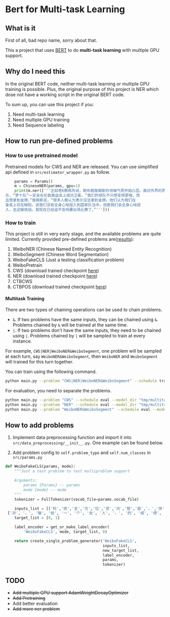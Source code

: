 # Bert for Multi-task Learning

## What is it

First of all, bad repo name, sorry about that.

This a project that uses [BERT](https://github.com/google-research/bert) to do **multi-task learning** with multiple GPU support.

## Why do I need this

In the original BERT code, neither multi-task learning or multiple GPU training is possible. Plus, the original purpose of this project is NER which dose not have a working script in the original BERT code.

To sum up, you can use this project if you:

1. Need multi-task learning
2. Need multiple GPU training
3. Need Sequence labeling

## How to run pre-defined problems

### How to use pretrained model

Pretrained models for CWS and NER are released. You can use simplified api defined in `src/estimator_wrapper.py` as follow.

```python
    params = Params()
    m = ChineseNER(params, gpu=1)
    print(m.ner(['''正如老K教练所说，勒布朗詹姆斯的领袖气质开始凸显。面对外界的质疑，勒布朗表
示，“梦十队”一定会在伦敦奥运会上成功卫冕，“我们的球队不只想变得更强，而
且想拿到金牌，”詹姆斯说，“很多人都认为表示没法拿到金牌。他们认为我们在
身高上存在缺陷，说我们没有全身心地投入到国家队当中。但是我们会全身心地投
入，去迎接挑战。我现在已经迫不及待要出场比赛了。”''']))
```

### How to train

This project is still in very early stage, and the available problems are quite limited. Currently provided pre-defined problems are([results](src/data_preprocessing/README.md)):

1. WeiboNER (Chinese Named Entity Recognition)
2. WeiboSegment (Chinese Word Segmentation)
3. WeiboFakeCLS (Just a testing classification problem)
4. WeiboPretrain
5. CWS (download trained checkpoint [here](https://1drv.ms/f/s!An_n1-LB8-2dgetSfhcrMKkjE5VSWA))
6. NER (download trained checkpoint [here](https://1drv.ms/f/s!An_n1-LB8-2dgetZrmW7a2hH2kSluw))
7. CTBCWS
8. CTBPOS (download trained checkpoint [here](https://1drv.ms/f/s!An_n1-LB8-2dgetj9SCvFcOBKy2g8g))

#### Multitask Training

There are two types of chaining operations can be used to chain problems.

- `&`. If two problems have the same inputs, they can be chained using `&`. Problems chained by `&` will be trained at the same time.
- `|`. If two problems don't have the same inputs, they need to be chained using `|`. Problems chained by `|` will be sampled to train at every instance.

For example, `CWS|NER|WeiboNER&WeiboSegment`, one problem will be sampled at each turn, say `WeiboNER&WeiboSegment`, then `WeiboNER` and `WeiboSegment` will trained for this turn together.

You can train using the following command.

```bash
python main.py --problem "CWS|NER|WeiboNER&WeiboSegment" --schedule train --model_dir "tmp/multitask"
```

For evaluation, you need to separate the problems.

```bash
python main.py --problem "CWS" --schedule eval --model_dir "tmp/multitask"
python main.py --problem "NER" --schedule eval --model_dir "tmp/multitask"
python main.py --problem "WeiboNER&WeiboSegment" --schedule eval --model_dir "tmp/multitask"
```

## How to add problems

1. Implement data preprocessing function and import it into `src/data_preprocessing/__init__.py`. One example can be found below.


2. Add problem config to `self.problem_type` and `self.num_classes` in `src/params.py`

```python
def WeiboFakeCLS(params, mode):
    """Just a test problem to test multiproblem support

    Arguments:
        params {Params} -- params
        mode {mode} -- mode
    """
    tokenizer = FullTokenizer(vocab_file=params.vocab_file)

    inputs_list = [['科','技','全','方','位','资','讯','智','能','，','快','捷','的','汽','车','生','活','需','要','有','三','屏','一','云','爱','你'],
 ['对', '，', '输', '给', '一', '个', '女', '人', '，', '的', '成', '绩', '。', '失', '望']]
    target_list = [0, 1]

    label_encoder = get_or_make_label_encoder(
        'WeiboFakeCLS', mode, target_list, 0)

    return create_single_problem_generator('WeiboFakeCLS',
                                           inputs_list,
                                           new_target_list,
                                           label_encoder,
                                           params,
                                           tokenizer)
```

## TODO

- ~~Add multiple GPU support AdamWeightDecayOptimizer~~
- ~~Add Pretraining~~
- Add better evaluation
- ~~Add more ner problem~~
